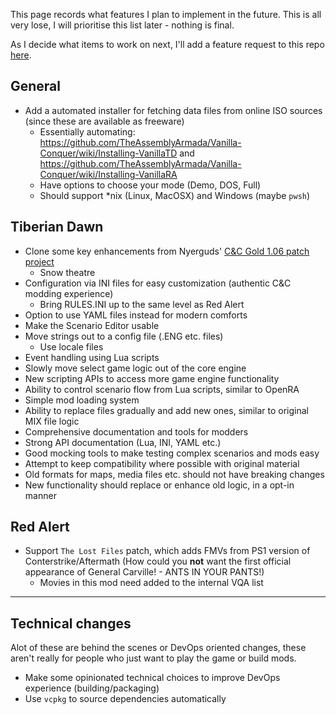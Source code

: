 This page records what features I plan to implement in the future. This is all very lose, I will prioritise this list later - nothing is final.

As I decide what items to work on next, I'll add a feature request to this repo [here](https://github.com/djfdyuruiry/cnc-new-construction-options/issues?q=state%3Aopen%20label%3A%22bug%22).

## General

- Add a automated installer for fetching data files from online ISO sources (since these are available as freeware)
	- Essentially automating: https://github.com/TheAssemblyArmada/Vanilla-Conquer/wiki/Installing-VanillaTD and https://github.com/TheAssemblyArmada/Vanilla-Conquer/wiki/Installing-VanillaRA
	- Have options to choose your mode (Demo, DOS, Full)
	- Should support \*nix (Linux, MacOSX) and Windows (maybe `pwsh`)

## Tiberian Dawn

- Clone some key enhancements from Nyerguds' [C&C Gold 1.06 patch project](http://nyerguds.arsaneus-design.com/cnc95upd/cc95p106/)
	- Snow theatre
- Configuration via INI files for easy customization (authentic C&C modding experience)
	- Bring RULES.INI up to the same level as Red Alert
- Option to use YAML files instead for modern comforts
- Make the Scenario Editor usable
- Move strings out to a config file (.ENG etc. files)
  - Use locale files
- Event handling using Lua scripts
- Slowly move select game logic out of the core engine
- New scripting APIs to access more game engine functionality
- Ability to control scenario flow from Lua scripts, similar to OpenRA
- Simple mod loading system
- Ability to replace files gradually and add new ones, similar to original MIX file logic
- Comprehensive documentation and tools for modders
- Strong API documentation (Lua, INI, YAML etc.)
- Good mocking tools to make testing complex scenarios and mods easy
- Attempt to keep compatibility where possible with original material
- Old formats for maps, media files etc. should not have breaking changes
- New functionality should replace or enhance old logic, in a opt-in manner

## Red Alert

- Support `The Lost Files` patch, which adds FMVs from PS1 version of Conterstrike/Aftermath (How could you **not** want the first official appearance of General Carville! - ANTS IN YOUR PANTS!)
  - Movies in this mod need added to the internal VQA list

---

## Technical changes

Alot of these are behind the scenes or DevOps oriented changes, these aren't really for people who just want to play the game or build mods.

- Make some opinionated technical choices to improve DevOps experience (building/packaging)
- Use `vcpkg` to source dependencies automatically

